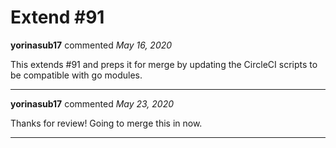 # Extend #91

**yorinasub17** commented *May 16, 2020*

This extends #91 and preps it for merge by updating the CircleCI scripts to be compatible with go modules.
<br />
***


**yorinasub17** commented *May 23, 2020*

Thanks for review! Going to merge this in now.
***

